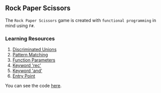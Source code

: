 ## Rock Paper Scissors

The `Rock Paper Scissors` game is created with `functional programming` in mind using `F#`.

### Learning Resources

1. [Discriminated Unions](https://learn.microsoft.com/en-us/dotnet/fsharp/language-reference/discriminated-unions) 
2. [Pattern Matching](https://learn.microsoft.com/en-us/dotnet/fsharp/language-reference/pattern-matching)
3. [Function Parameters](https://learn.microsoft.com/en-us/dotnet/fsharp/language-reference/functions/)
4. [Keyword 'rec'](https://learn.microsoft.com/en-us/dotnet/fsharp/language-reference/functions/recursive-functions-the-rec-keyword)
5. [Keyword 'and'](https://learn.microsoft.com/en-us/dotnet/fsharp/language-reference/keyword-reference)
6. [Entry Point](https://learn.microsoft.com/en-us/dotnet/fsharp/language-reference/functions/entry-point#explicit-entry-point)

You can see the code [here](https://github.com/ondrejsvorc/Rock-Paper-Scissors/blob/main/RockPaperScissors/Program.fs).